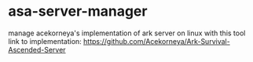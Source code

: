 # asa-server-manager
manage acekorneya's implementation of ark server on linux with this tool
link to implementation: https://github.com/Acekorneya/Ark-Survival-Ascended-Server

